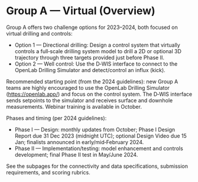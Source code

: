 # Group A — Virtual (Overview)

Group A offers two challenge options for 2023–2024, both focused on virtual drilling and controls:

- Option 1 — Directional drilling: Design a control system that virtually controls a full‑scale drilling system model to drill a 2D or optional 3D trajectory through three targets provided just before Phase II.
- Option 2 — Well control: Use the D‑WIS interface to connect to the OpenLab Drilling Simulator and detect/control an influx (kick).

Recommended starting point (from the 2024 guidelines): new Group A teams are highly encouraged to use the OpenLab Drilling Simulator (<https://openlab.app/>) and focus on the control system. The D‑WIS interface sends setpoints to the simulator and receives surface and downhole measurements. Webinar training is available in October.

Phases and timing (per 2024 guidelines):

- Phase I — Design: monthly updates from October; Phase I Design Report due 31 Dec 2023 (midnight UTC); optional Design Video due 15 Jan; finalists announced in early/mid‑February 2024.
- Phase II — Implementation/testing: model enhancement and controls development; final Phase II test in May/June 2024.

See the subpages for the connectivity and data specifications, submission requirements, and scoring rubrics.
